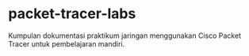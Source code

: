 # packet-tracer-labs
Kumpulan dokumentasi praktikum jaringan menggunakan Cisco Packet Tracer untuk pembelajaran mandiri.
